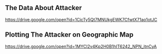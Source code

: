## The Data About Attacker
https://drive.google.com/open?id=1CicTy5Qt7MNUkgEWK7CfwtX71ao1otJC

## Plotting The Attacker on Geographic Map
https://drive.google.com/open?id=1MYCl2v4Kp2H0B1hlT6242_NPN_itnCyA
